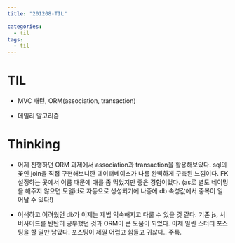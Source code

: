 ```yaml
---
title: "201208-TIL"

categories:
  - til
tags:
  - til
---
```

# TIL
 - MVC 패턴, ORM(association, transaction)

 - 데일리 알고리즘

 

# Thinking
 - 어제 진행하던 ORM 과제에서 association과 transaction을 활용해보았다. sql의 꽃인 join을 직접 구현해보니깐 데이터베이스가 나름 완벽하게 구축된 느낌이다. FK 설정하는 곳에서 이름 때문에 애를 좀 먹었지만 좋은 경험이었다. (as로 별도 네이밍을 해주지 않으면 모델id로 자동으로 생성되기에 나중에 db 속성값에서 중복이 일어날 수 있다!)

 - 어색하고 어려웠던 db가 이제는 제법 익숙해지고 다룰 수 있을 것 같다. 기존 js, 서버사이드를 탄탄히 공부했던 것과 ORM이 큰 도움이 되었다. 이제 밀린 스터티 포스팅을 할 일만 남았다. 포스팅이 제일 어렵고 힘들고 귀찮다.. 주륵.